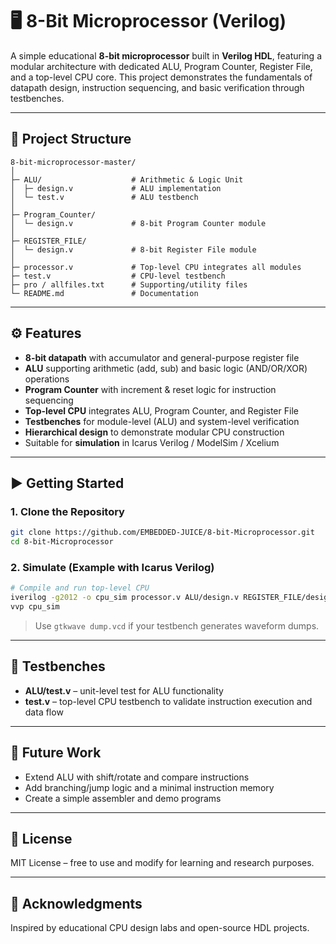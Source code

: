 # 🖥️ 8-Bit Microprocessor (Verilog)

A simple educational **8-bit microprocessor** built in **Verilog HDL**, featuring a modular architecture with dedicated ALU, Program Counter, Register File, and a top-level CPU core. This project demonstrates the fundamentals of datapath design, instruction sequencing, and basic verification through testbenches.

---

## 📂 Project Structure
```
8-bit-microprocessor-master/
│
├─ ALU/                    # Arithmetic & Logic Unit
│  ├─ design.v             # ALU implementation
│  └─ test.v               # ALU testbench
│
├─ Program_Counter/
│  └─ design.v             # 8-bit Program Counter module
│
├─ REGISTER_FILE/
│  └─ design.v             # 8-bit Register File module
│
├─ processor.v             # Top-level CPU integrates all modules
├─ test.v                  # CPU-level testbench
├─ pro / allfiles.txt      # Supporting/utility files
└─ README.md               # Documentation
```

---

## ⚙️ Features
- **8-bit datapath** with accumulator and general-purpose register file
- **ALU** supporting arithmetic (add, sub) and basic logic (AND/OR/XOR) operations
- **Program Counter** with increment & reset logic for instruction sequencing
- **Top-level CPU** integrates ALU, Program Counter, and Register File
- **Testbenches** for module-level (ALU) and system-level verification
- **Hierarchical design** to demonstrate modular CPU construction
- Suitable for **simulation** in Icarus Verilog / ModelSim / Xcelium

---

## ▶️ Getting Started

### 1. Clone the Repository
```bash
git clone https://github.com/EMBEDDED-JUICE/8-bit-Microprocessor.git
cd 8-bit-Microprocessor
```

### 2. Simulate (Example with Icarus Verilog)
```bash
# Compile and run top-level CPU
iverilog -g2012 -o cpu_sim processor.v ALU/design.v REGISTER_FILE/design.v Program_Counter/design.v test.v
vvp cpu_sim
```

> Use `gtkwave dump.vcd` if your testbench generates waveform dumps.

---

## 🧪 Testbenches
- **ALU/test.v** – unit-level test for ALU functionality  
- **test.v** – top-level CPU testbench to validate instruction execution and data flow  

---

## 📝 Future Work
- Extend ALU with shift/rotate and compare instructions  
- Add branching/jump logic and a minimal instruction memory  
- Create a simple assembler and demo programs  

---

## 📜 License
MIT License – free to use and modify for learning and research purposes.

---

## 🙌 Acknowledgments
Inspired by educational CPU design labs and open-source HDL projects.
